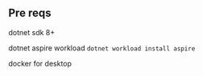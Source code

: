 ## Pre reqs
dotnet sdk 8+

dotnet aspire workload `dotnet workload install aspire`

docker for desktop
